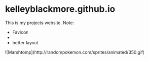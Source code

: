 # kelleyblackmore.github.io
This is my projects website.
Note:
<ul>
<li>Favicon</li>
<li></li>

<li> better layout </li>

</ul>
![Marshtomp](http://randompokemon.com/sprites/animated/350.gif)

